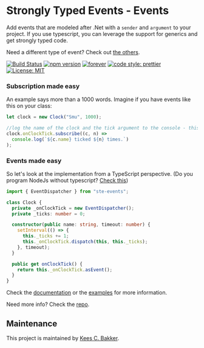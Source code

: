 # Strongly Typed Events - Events
Add events that are modeled after .Net with a `sender` and `argument` to your project. If you use typescript, you can leverage the support for generics and get strongly typed code.

Need a different type of event? Check out <a href="https://www.npmjs.com/package/strongly-typed-events">the others</a>.

[![Build Status](https://travis-ci.org/KeesCBakker/Strongly-Typed-Events-for-TypeScript.svg?branch=master)](https://travis-ci.org/KeesCBakker/Strongly-Typed-Events-for-TypeScript)
[![npm version](https://badge.fury.io/js/ste-signals.svg)](https://badge.fury.io/js/ste-signals)
[![forever](https://david-dm.org/KeesCBakker/ste-core.svg)](https://david-dm.org/KeesCBakker/ste-core) [![code style: prettier](https://img.shields.io/badge/code_style-prettier-ff69b4.svg)](https://github.com/prettier/prettier) [![License: MIT](https://img.shields.io/badge/License-MIT-yellow.svg)](https://opensource.org/licenses/MIT)

### Subscription made easy
An example says more than a 1000 words. Imagine if you have events like this on your class:
```typescript
let clock = new Clock("Smu", 1000);

//log the name of the clock and the tick argument to the console - this is an event
clock.onClockTick.subscribe((c, n) =>
  console.log(`${c.name} ticked ${n} times.`)
);
```

### Events made easy
So let's look at the implementation from a TypeScript perspective. (Do you program NodeJs without typescript? <a href="https://github.com/KeesCBakker/Strongly-Typed-Events-for-TypeScript/blob/master/documentation/HowToUseInNodeJs.md">Check this</a>)

```typescript
import { EventDispatcher } from "ste-events";

class Clock {
  private _onClockTick = new EventDispatcher();
  private _ticks: number = 0;

  constructor(public name: string, timeout: number) {
    setInterval(() => {
      this._ticks += 1;
      this._onClockTick.dispatch(this, this._ticks);
    }, timeout);
  }

  public get onClockTick() {
    return this._onClockTick.asEvent();
  }
}
```

Check the <a href="https://github.com/KeesCBakker/Strongly-Typed-Events-for-TypeScript/tree/master/documentation">documentation</a> or the <a href="https://github.com/KeesCBakker/Strongly-Typed-Events-for-TypeScript/tree/master/examples">examples</a> for more information.

Need more info? Check the <a href="https://github.com/KeesCBakker/Strongly-Typed-Events-for-TypeScript">repo</a>.

## Maintenance
This project is maintained by <a href="https://keestalkstech.com/">Kees C. Bakker</a>.